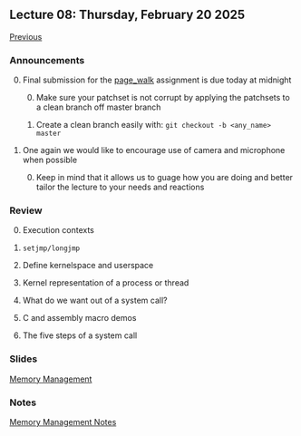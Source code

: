 ## Lecture 08: Thursday, February 20 2025

[Previous](/lectures/L07.md)

### Announcements

0. Final submission for the [page_walk](/assignments/page_walk.md) assignment is due today at midnight

    0. Make sure your patchset is not corrupt by applying the patchsets to a clean branch off master branch

    0. Create a clean branch easily with: `git checkout -b <any_name> master`

0. One again we would like to encourage use of camera and microphone when possible

    0. Keep in mind that it allows us to guage how you are doing and better tailor the lecture to your needs and reactions

### Review

0. Execution contexts

0. `setjmp/longjmp`

1. Define kernelspace and userspace

1. Kernel representation of a process or thread

1. What do we want out of a system call?

1. C and assembly macro demos

1. The five steps of a system call

### Slides

[Memory Management](/slides/mmu.html)

### Notes

[Memory Management Notes](mmu.md)
